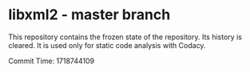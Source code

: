 # libxml2 - master branch

This repository contains the frozen state of the repository.
Its history is cleared. It is used only for static code
analysis with Codacy.

Commit Time: 1718744109